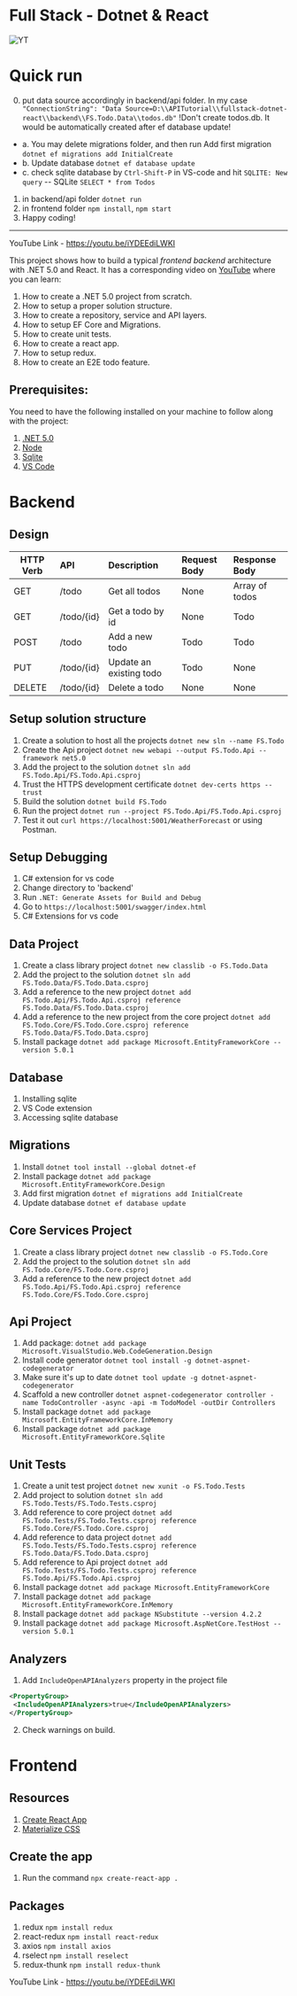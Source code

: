 # Full Stack - Dotnet & React

![YT](./YT.jpg)

# Quick run

0. put data source accordingly in backend/api folder. In my case ` "ConnectionString": "Data Source=D:\\APITutorial\\fullstack-dotnet-react\\backend\\FS.Todo.Data\\todos.db"` !Don't create todos.db. It would be automatically created after ef database update!
 * a. You may delete migrations folder, and then run 
 Add first migration `dotnet ef migrations add InitialCreate`
 * b. Update database `dotnet ef database update`
 * c. check sqlite database by `Ctrl-Shift-P` in VS-code and hit `SQLITE: New query`
  -- SQLite
  `SELECT * from Todos`

1. in backend/api folder `dotnet run`
2. in frontend folder `npm install`, `npm start`
3. Happy coding!

____________________________________________

YouTube Link - https://youtu.be/iYDEEdiLWKI

This project shows how to build a typical _frontend backend_ architecture with .NET 5.0 and React. It has a corresponding video on [YouTube](https://youtu.be/iYDEEdiLWKI) where you can learn:

1. How to create a .NET 5.0 project from scratch.
2. How to setup a proper solution structure.
3. How to create a repository, service and API layers.
4. How to setup EF Core and Migrations.
5. How to create unit tests.
6. How to create a react app.
7. How to setup redux.
8. How to create an E2E todo feature.


## Prerequisites:

You need to have the following installed on your machine to follow along with the project:

1. [.NET 5.0](https://dotnet.microsoft.com/download)
2. [Node](https://nodejs.org/en/)
3. [Sqlite](https://www.sqlite.org/index.html)
4. [VS Code](https://code.visualstudio.com/)


# Backend

## Design

| HTTP Verb | API        | Description             | Request Body | Response Body  |
| --------- | :--------- | :---------------------- | :----------- | :------------- |
| GET       | /todo      | Get all todos           | None         | Array of todos |
| GET       | /todo/{id} | Get a todo by id        | None         | Todo           |
| POST      | /todo      | Add a new todo          | Todo         | Todo           |
| PUT       | /todo/{id} | Update an existing todo | Todo         | None           |
| DELETE    | /todo/{id} | Delete a todo           | None         | None           |


## Setup solution structure
1. Create a solution to host all the projects `dotnet new sln --name FS.Todo`
2. Create the Api project `dotnet new webapi --output FS.Todo.Api --framework net5.0`
3. Add the project to the solution `dotnet sln add FS.Todo.Api/FS.Todo.Api.csproj`
4. Trust the HTTPS development certificate `dotnet dev-certs https --trust`
5. Build the solution `dotnet build FS.Todo`
6. Run the project `dotnet run --project FS.Todo.Api/FS.Todo.Api.csproj`
7. Test it out `curl https://localhost:5001/WeatherForecast` or using Postman.


## Setup Debugging
1. C# extension for vs code
2. Change directory to 'backend'
3. Run `.NET: Generate Assets for Build and Debug`
4. Go to `https://localhost:5001/swagger/index.html`
5. C# Extensions for vs code


## Data Project
1. Create a class library project `dotnet new classlib -o FS.Todo.Data`
2. Add the project to the solution `dotnet sln add FS.Todo.Data/FS.Todo.Data.csproj`
3. Add a reference to the new project `dotnet add FS.Todo.Api/FS.Todo.Api.csproj reference FS.Todo.Data/FS.Todo.Data.csproj`
4. Add a reference to the new project from the core project `dotnet add FS.Todo.Core/FS.Todo.Core.csproj reference FS.Todo.Data/FS.Todo.Data.csproj`
5. Install package `dotnet add package Microsoft.EntityFrameworkCore --version 5.0.1`


## Database
1. Installing sqlite
2. VS Code extension
3. Accessing sqlite database


## Migrations
1. Install `dotnet tool install --global dotnet-ef`
2. Install package `dotnet add package Microsoft.EntityFrameworkCore.Design`
3. Add first migration `dotnet ef migrations add InitialCreate`
4. Update database `dotnet ef database update`


## Core Services Project
1. Create a class library project `dotnet new classlib -o FS.Todo.Core`
2. Add the project to the solution `dotnet sln add FS.Todo.Core/FS.Todo.Core.csproj`
3. Add a reference to the new project `dotnet add FS.Todo.Api/FS.Todo.Api.csproj reference FS.Todo.Core/FS.Todo.Core.csproj`


## Api Project
1. Add package: `dotnet add package Microsoft.VisualStudio.Web.CodeGeneration.Design`
2. Install code generator `dotnet tool install -g dotnet-aspnet-codegenerator`
3. Make sure it's up to date `dotnet tool update -g dotnet-aspnet-codegenerator`
4. Scaffold a new controller `dotnet aspnet-codegenerator controller -name TodoController -async -api -m TodoModel -outDir Controllers`
5. Install package `dotnet add package Microsoft.EntityFrameworkCore.InMemory`
6. Install package `dotnet add package Microsoft.EntityFrameworkCore.Sqlite`


## Unit Tests
1. Create a unit test project `dotnet new xunit -o FS.Todo.Tests`
2. Add project to solution `dotnet sln add FS.Todo.Tests/FS.Todo.Tests.csproj`
3. Add reference to core project `dotnet add FS.Todo.Tests/FS.Todo.Tests.csproj reference FS.Todo.Core/FS.Todo.Core.csproj`
4. Add reference to data project `dotnet add FS.Todo.Tests/FS.Todo.Tests.csproj reference FS.Todo.Data/FS.Todo.Data.csproj`
5. Add reference to Api project `dotnet add FS.Todo.Tests/FS.Todo.Tests.csproj reference FS.Todo.Api/FS.Todo.Api.csproj`
6. Install package `dotnet add package Microsoft.EntityFrameworkCore`
7. Install package `dotnet add package Microsoft.EntityFrameworkCore.InMemory`
8. Install package `dotnet add package NSubstitute --version 4.2.2`
9. Install package `dotnet add package Microsoft.AspNetCore.TestHost --version 5.0.1`


## Analyzers
1. Add `IncludeOpenAPIAnalyzers` property in the project file
```xml
<PropertyGroup>
 <IncludeOpenAPIAnalyzers>true</IncludeOpenAPIAnalyzers>
</PropertyGroup>
```
2. Check warnings on build.


# Frontend

## Resources
1. [Create React App](https://create-react-app.dev/)
2. [Materialize CSS](https://materializecss.com/)


## Create the app
1. Run the command `npx create-react-app .`


## Packages
1. redux `npm install redux`
2. react-redux `npm install react-redux`
3. axios `npm install axios`
4. rselect `npm install reselect`
5. redux-thunk `npm install redux-thunk`

YouTube Link - https://youtu.be/iYDEEdiLWKI
